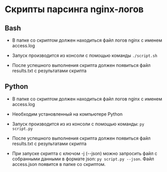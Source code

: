 Скрипты парсинга nginx-логов
============================
Bash
----

* В папке со скриптом должен находиться файл логов nginx с именем access.log

* Запуск производится из консоли с помощью команды 
    <code>./script.sh</code>

* После успешного выполнения скрипта должен появиться файл results.txt с результатами скрипта

Python
------

* В папке со скриптом должен находиться файл логов nginx с именем access.log

* Необходим установленный на компьютере Python

* Запуск производится из из консоли с помощью команды:
    <code>py script.py</code>

* После успешного выполнения скрипта должен появиться файл results.txt с результатами скрипта

* При запуске скрипта с ключом -j (--json) можно запросить файл с собранными данными в формате json:
    <code>py script.py --json</code>.
Файл access.json появится в папке со скриптом.